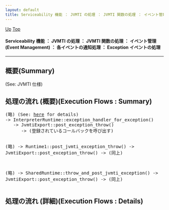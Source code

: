 ```yaml
---
layout: default
title: Serviceability 機能 ： JVMTI の処理 ： JVMTI 関数の処理 ： イベント管理 (Event Management) ： 各イベントの通知処理 ： Exception イベントの処理
---
```

[Up](no29359PS.html) [Top](../index.html)

#### Serviceability 機能 ： JVMTI の処理 ： JVMTI 関数の処理 ： イベント管理 (Event Management) ： 各イベントの通知処理 ： Exception イベントの処理

--- 
## 概要(Summary)
(See: JVMTI 仕様)

## 処理の流れ (概要)(Execution Flows : Summary)
<div class="flow-abst"><pre>
(略) (See: <a href="no30593YX.html">here</a> for details)
-&gt; InterpreterRuntime::exception_handler_for_exception()
   -&gt; JvmtiExport::post_exception_throw()
      -&gt; (登録されているコールバックを呼び出す)

(略)
-&gt; Runtime1::post_jvmti_exception_throw()
   -&gt; JvmtiExport::post_exception_throw()
      -&gt; (同上)

(略)
-&gt; SharedRuntime::throw_and_post_jvmti_exception()
   -&gt; JvmtiExport::post_exception_throw()
      -&gt; (同上)
</pre></div>

## 処理の流れ (詳細)(Execution Flows : Details)






